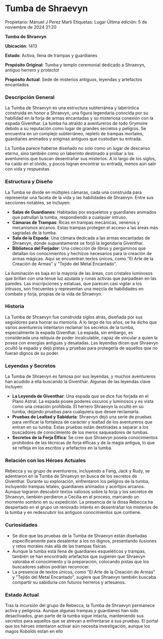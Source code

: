 # Tumba de Shraevyn

Propietario: Manuel J Perez Marti
Etiquetas: Lugar
Última edición: 5 de noviembre de 2024 21:20

**Tumba de Shraevyn**

**Ubicación**: 1413

**Estado**: Activa, llena de trampas y guardianes

**Propósito Original**: Tumba y templo ceremonial dedicado a Shraevyn, antiguo herrero y protector

**Propósito Actual**: Sede de misterios antiguos, leyendas y artefactos encantados

### Descripción General

La Tumba de Shraevyn es una estructura subterránea y laberíntica construida en honor a Shraevyn, una figura legendaria conocida por su habilidad en la forja de armas encantadas y su misteriosa conexión con la espada Giventhar. La tumba ha atraído a aventureros de todo Grymoire debido a su reputación como lugar de grandes secretos y peligros. Se encuentra en un complejo subterráneo, repleto de trampas mortales, guardianes animados y enigmas antiguos que custodian su entrada.

La Tumba parece haberse diseñado no solo como un lugar de descanso eterno, sino también como un laberinto destinado a probar a los aventureros que buscan desentrañar sus misterios. A lo largo de los siglos, ha caído en el olvido, y pocos logran encontrar su entrada, menos aún salir con vida y respuestas.

### Estructura y Diseño

La Tumba se divide en múltiples cámaras, cada una construida para representar una faceta de la vida y las habilidades de Shraevyn. Entre sus secciones notables, se incluyen:

- **Salas de Guardianes**: Habitadas por esqueletos y guardianes animados que patrullan la tumba, respondiendo a cualquier intruso.
- **Cámaras de Trampas**: Ricas en trampas mecánicas, venenos y mecanismos arcanos. Estas trampas protegen el acceso a las áreas más sagradas de la tumba.
- **Sala de la Espada**: Una cámara dedicada a las armas encantadas de Shraevyn, donde supuestamente se forjó la legendaria Giventhar.
- **Biblioteca del Forjador**: Una colección de libros y pergaminos que detallan los conocimientos y hechizos necesarios para la creación de armas mágicas. Aquí se encuentran textos únicos, como "El Arte de la Creación de Armas" y "Tejido del Metal Encantado".

La iluminación es baja en la mayoría de las áreas, con cristales luminosos que brillan con una tenue luz azulada y runas activas que parpadean en las paredes. Las inscripciones y estatuas, que parecen casi vigilar a los intrusos, son frecuentes y representan una mezcla de habilidades en combate y forja, propias de la vida de Shraevyn.

### Historia

La Tumba de Shraevyn fue construida siglos atrás, diseñada por sus seguidores para honrar su memoria. A lo largo de los años, se ha dicho que varios aventureros intentaron reclamar los secretos de la tumba, especialmente la espada Giventhar. La espada, sin embargo, es considerada una reliquia de poder incalculable, capaz de vincular a quien la posea con energías antiguas y desatadas. Las leyendas dicen que Shraevyn ocultó la espada y dejó pistas y pruebas para protegerla de aquellos que no fueran dignos de su poder.

### Leyendas y Secretos

La Tumba de Shraevyn es famosa por sus leyendas, y muchos aventureros han acudido a ella buscando la Giventhar. Algunas de las leyendas clave incluyen:

- **La Leyenda de Giventhar**: Una espada que se dice fue forjada en el Plano Astral. La espada posee poderes oscuros y luminosos y es vista como una creación prohibida. El herrero Shraevyn la ocultó en su tumba, dejando pruebas para cualquiera que desee reclamarla.
- **Pruebas de Lealtad y Sabiduría**: Shraevyn dejó una serie de pruebas para verificar la fortaleza de carácter y lealtad de los aventureros que entran en su tumba. Estas pruebas están destinadas a separar a los buscadores de conocimiento de los meros saqueadores de tumbas.
- **Secretos de la Forja Élfica**: Se cree que Shraevyn poseía conocimientos prohibidos de las técnicas de forja élficas y de la magia antigua, lo que se refleja en los escritos y artefactos en la tumba.

### Relación con los Héroes Actuales

Rebecca y su grupo de aventureros, incluyendo a Fang, Jack y Rudy, se adentraron en la Tumba de Shraevyn en busca de los secretos de Giventhar. Durante su exploración, enfrentaron los peligros de la tumba, incluyendo trampas letales, guardianes animados y acertijos arcanos. Aunque lograron descubrir textos valiosos sobre la forja y los secretos de Shraevyn, también perdieron a Cecilia en el proceso, marcando un momento sombrío en su expedición. La presencia de la diosa Rebecca ha despertado en el grupo un renovado interés en desentrañar los misterios de la tumba y en redescubrir los antiguos conocimientos que contiene.

### Curiosidades

- Se dice que las pruebas de la Tumba de Shraevyn están diseñadas específicamente para desalentar a los no dignos, presentando ilusiones y retos morales más allá de las trampas físicas.
- Aunque la tumba está llena de guardianes esqueléticos y trampas, también se han encontrado artefactos que sugieren que Shraevyn valoraba el conocimiento y la preparación, colocando pistas que los buscadores sabios podrían reconocer.
- La presencia de textos únicos, como "El Arte de la Creación de Armas" y "Tejido del Metal Encantado", sugiere que Shraevyn también buscaba compartir su sabiduría con futuros herreros y artesanos.

### Estado Actual

Tras la incursión del grupo de Rebecca, la Tumba de Shraevyn permanece activa y peligrosa. Aunque algunas trampas y guardianes han sido desactivados, gran parte de la tumba sigue intacta, manteniendo sus secretos para aquellos que se atrevan a enfrentarse a sus pruebas. El portal que los héroes intentaron activar aún necesita investigación, aunque los magos Kobolds estan en ello